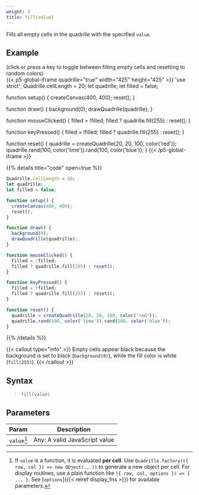 ```yaml
---
weight: 3
title: fill(value)
---
```


Fills all empty cells in the quadrille with the specified `value`.

## Example

(click or press a key to toggle between filling empty cells and resetting to random colors)\
{{< p5-global-iframe quadrille="true" width="425" height="425" >}}
'use strict';
Quadrille.cellLength = 20;
let quadrille;
let filled = false;

function setup() {
  createCanvas(400, 400);
  reset();
}

function draw() {
  background(0);
  drawQuadrille(quadrille);
}

function mouseClicked() {
  filled = !filled;
  filled ? quadrille.fill(255) : reset();
}

function keyPressed() {
  filled = !filled;
  filled ? quadrille.fill(255) : reset();
}

function reset() {
  quadrille = createQuadrille(20, 20, 100, color('red'));
  quadrille.rand(100, color('lime')).rand(100, color('blue'));
}
{{< /p5-global-iframe >}}

{{% details title="code" open=true %}}
```js
Quadrille.cellLength = 20;
let quadrille;
let filled = false;

function setup() {
  createCanvas(400, 400);
  reset();
}

function draw() {
  background(0);
  drawQuadrille(quadrille);
}

function mouseClicked() {
  filled = !filled;
  filled ? quadrille.fill(255) : reset();
}

function keyPressed() {
  filled = !filled;
  filled ? quadrille.fill(255) : reset();
}

function reset() {
  quadrille = createQuadrille(20, 20, 100, color('red'));
  quadrille.rand(100, color('lime')).rand(100, color('blue'));
}
```
{{% /details %}}

{{< callout type="info" >}}
Empty cells appear black because the background is set to black (`background(0)`), while the fill color is white (`fill(255)`).
{{< /callout >}}

## Syntax

> `fill(value)`

## Parameters

| Param     | Description                                                                                                                         |
|-----------|-------------------------------------------------------------------------------------------------------------------------------------|
| `value`[^1] | Any: A valid JavaScript value                                                        |

[^1]: If `value` is a function, it is evaluated **per cell**. Use `Quadrille.factory(({ row, col }) => new Object(...))` to generate a new object per cell. For display routines, use a plain function like `({ row, col, options }) => { ... }`. See [`options`]({{< relref display_fns >}}) for available parameters.